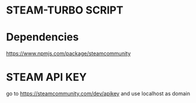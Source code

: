 # STEAM-TURBO SCRIPT
# Dependencies
https://www.npmjs.com/package/steamcommunity
# STEAM API KEY
go to https://steamcommunity.com/dev/apikey and use localhost as domain
